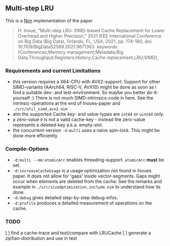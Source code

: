## Multi-step LRU

This is a [Nim](https://nim-lang.org) implementation of the paper

> H. Inoue, "Multi-step LRU: SIMD-based Cache Replacement for Lower Overhead and Higher Precision," 2021 IEEE International Conference on Big Data (Big Data), Orlando, FL, USA, 2021, pp. 174-180, doi: 10.1109/BigData52589.2021.9671363. keywords: {Conferences;Memory management;Metadata;Big Data;Throughput;Registers;History;Cache replacement;LRU;SIMD},


 ### Requirements and current Limitations 
 
- this version requires a X64-CPU with AVX2-support. Support for other SIMD-variants (AArch64, RISC-V, AVX10) might be done as soon as i find a suitable dev- and test-environment. So maybe you better do-it-yourself :) There is not much SIMD-intrinsics-code in here. See the intrinsic-operations at the end of Inoues-paper and `./src/util_simd_avx2.nim`
- atm the supported Cache key- and value-types are `int64` or `uint64` only.
- a zero-value `0` is not a valid cache-key - instead the zero-value represents a deleted-key a.k.a. empty-slot.
- the concurrent-version `-d:multi` uses a naive spin-lock. This might be done more efficiently.

### Compile-Options

- `-d:multi --mm:atomicArc` enables threading-support. `atomicArc` **must** be set.
- `-d:increaseCacheUsage` is a usage optimization not found in Inoues paper. It does not allow for 'gaps' inside vector-segments. Gaps might occur when elements are deleted from the cache. See the remarks and example in `./src/sizeOptimization.include.nim` to understand how its done.
- `-d:debug` gives detailed step-by-step debug-infos.
- `-d:profile` produces a detailed measurement of operations on the cache.
  
### TODO
[ ] find a cache-trace and test/compare with LRUCache
[ ] generate a zipfian-distribution and use in test
